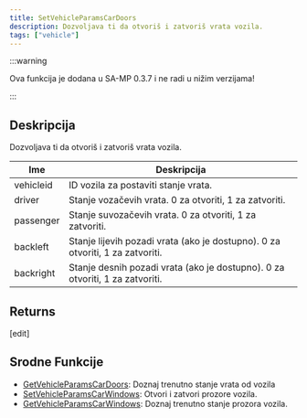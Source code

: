 ```yaml
---
title: SetVehicleParamsCarDoors
description: Dozvoljava ti da otvoriš i zatvoriš vrata vozila.
tags: ["vehicle"]
---
```


:::warning

Ova funkcija je dodana u SA-MP 0.3.7 i ne radi u nižim verzijama!

:::

## Deskripcija

Dozvoljava ti da otvoriš i zatvoriš vrata vozila.

| Ime       | Deskripcija                                                                   |
| --------- | ----------------------------------------------------------------------------- |
| vehicleid | ID vozila za postaviti stanje vrata.                                          |
| driver    | Stanje vozačevih vrata. 0 za otvoriti, 1 za zatvoriti.                        |
| passenger | Stanje suvozačevih vrata. 0 za otvoriti, 1 za zatvoriti.                      |
| backleft  | Stanje lijevih pozadi vrata (ako je dostupno). 0 za otvoriti, 1 za zatvoriti. |
| backright | Stanje desnih pozadi vrata (ako je dostupno). 0 za otvoriti, 1 za zatvoriti.  |

## Returns

[edit]

## Srodne Funkcije

- [GetVehicleParamsCarDoors](GetVehicleParamsCarDoors): Doznaj trenutno stanje vrata od vozila
- [SetVehicleParamsCarWindows](SetVehicleParamsCarWindows): Otvori i zatvori prozore vozila.
- [GetVehicleParamsCarWindows](GetVehicleParamsCarWindows): Doznaj trenutno stanje prozora vozila.
